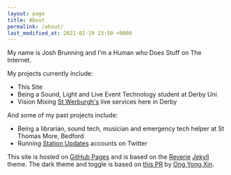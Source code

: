 ```yaml
---
layout: page
title: About
permalink: /about/
last_modified_at: 2021-02-19 23:50 +0000
---
```


My name is Josh Brunning and I'm a Human who Does Stuff on The Internet.

My projects currently include:

* This Site
* Being a Sound, Light and Live Event Technology student at Derby Uni
* Vision Mixing [St Werburgh's](https://stwderby.org/) live services here in Derby

And some of my past projects include:

* Being a librarian, sound tech, musician and emergency tech helper at St Thomas More, Bedford
* Running [Station Updates](https://blog.josh.me.uk/2019/11/02/Station-Updates/) accounts on Twitter




This site is hosted on [GitHub Pages](https://pages.github.com/) and is based on the [Reverie](https://reverie-jekyll.netlify.app/about/) [Jekyll](https://jekyllrb.com/) theme. The dark theme and toggle is based on [this PR](https://github.com/amitmerchant1990/reverie/pull/44/) by [Ong Yong Xin](https://ongyx.github.io/).<!--Read more about how this website came to be *here*-->